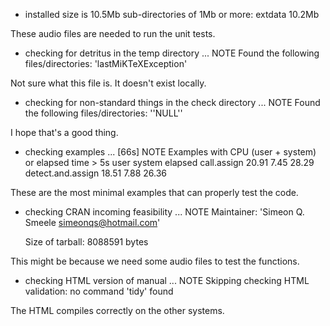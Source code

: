 * installed size is 10.5Mb
    sub-directories of 1Mb or more:
      extdata  10.2Mb
      
These audio files are needed to run the unit tests. 

* checking for detritus in the temp directory ... NOTE
    Found the following files/directories:
      'lastMiKTeXException'
      
Not sure what this file is. It doesn't exist locally. 

* checking for non-standard things in the check directory ... NOTE
    Found the following files/directories:
      ''NULL''

I hope that's a good thing. 

* checking examples ... [66s] NOTE
    Examples with CPU (user + system) or elapsed time > 5s
                      user system elapsed
    call.assign       20.91   7.45   28.29
    detect.and.assign 18.51   7.88   26.36
    
These are the most minimal examples that can properly test the code. 

* checking CRAN incoming feasibility ... NOTE
    Maintainer: 'Simeon Q. Smeele <simeonqs@hotmail.com>'

    Size of tarball: 8088591 bytes
    
This might be because we need some audio files to test the functions. 

* checking HTML version of manual ... NOTE
    Skipping checking HTML validation: no command 'tidy' found
    
The HTML compiles correctly on the other systems. 




